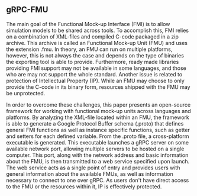 ## gRPC-FMU

The main goal of the Functional Mock-up Interface (FMI) is to allow simulation models to be shared across tools. 
To accomplish this, FMI relies on a combination of XML-files and compiled C-code packaged in a zip archive. 
This archive is called an Functional Mock-up Unit (FMU) and uses the extension .fmu. 
In theory, an FMU can run on multiple platforms, however, this is not always the case and depends on the 
type of binaries the exporting tool is able to provide. Furthermore, ready made libraries providing 
FMI support may not be available in some languages, and those who are may not support the whole standard. 
Another issue is related to protection of Intellectual Property (IP). 
While an FMU may choose to only provide the C-code in its binary form, resources shipped with 
the FMU may be unprotected.   

In order to overcome these challenges, this paper presents an open-source framework 
for working with functional mock-up units across languages and platforms. 
By analyzing the XML-file located within an FMU, the framework is able to generate 
a Google Protocol Buffer schema (.proto) that defines general FMI functions as well as 
instance specific functions, such as getter and setters for each defined variable. 
From the .proto file, a cross-platform executable is generated. This executable launches 
a gRPC server on some available network port, allowing multiple servers to be hosted 
on a single computer. This port, along with the network address and basic information about the FMU, 
is then transmitted to a web service specified upon launch. The web service acts as a single point 
of entry and provides users with general information about the available FMUs, 
as well as information necessary to connect to one over gRPC. 
As users don't have direct access to the FMU or the resources within it, IP is effectively protected. 